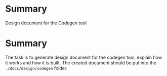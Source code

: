# Summary

Design document for the Codegen tool

# Summary

The task is to generate design document for the codegen tool, explain how it works and how it is built.
The created document should be put into the `./docs/design/codegen` folder.
